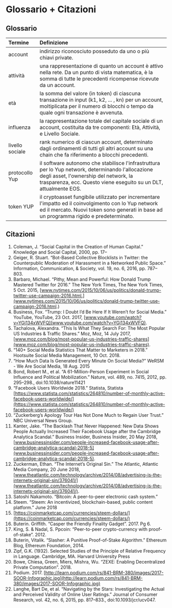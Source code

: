 # Glossario + Citazioni

## Glossario

| Termine | Definizione |
| :--- | :--- |
| account | indirizzo riconosciuto posseduto da uno o più chiavi private. |
| attività | una rappresentazione di quanto un account è attivo nella rete. Da un punto di vista matematica, è la somma di tutte le precedenti ricompense ricevute da un account. |
| età | la somma del valore (in token) di ciascuna transazione in input \(k1, k2, ... , kn\) per un account, moltiplicata per il numero di blocchi o tempo da quale ogni transazione è avvenuta. |
| influenza | la rappresentazione totale del capitale sociale di un account, costituita da tre componenti: Età, Attività, e Livello Sociale. |
| livello sociale | rank numerico di ciascun account, determinato dagli ordinamenti di tutti gli altri account su una chain che fa riferimento a blocchi precedenti. |
| protocollo Yup | il software autonomo che stabilisce l'infrastruttura per lo Yup network, determinando l'allocazione degli asset, l'ownership del network, la trasparenza, ecc. Questo viene eseguito su un DLT, attualmente EOS.  |
| token YUP | il cryptoasset fungibile utilizzato per incrementare l'impatto ed il coinvolgimento con lo Yup network ed il mercato. Nuovi token sono generati in base ad un programma rigido e predeterminato.

## Citazioni

1. Coleman, J. “Social Capital in the Creation of Human Capital.” Knowledge and Social Capital, 2000, pp. 17–
2. Geiger, R. Stuart. “Bot-Based Collective Blocklists in Twitter: the Counterpublic Moderation of Harassment in a Networked Public Space.” Information, Communication, & Society, vol. 19, no. 6, 2016, pp. 787–803.
3. Barbaro, Michael. “Pithy, Mean and Powerful: How Donald Trump Mastered Twitter for 2016.” The New York Times, The New York Times, 5 Oct. 2015, [www.nytimes.com/2015/10/06/us/politics/donald-trump-twitter-use-campaign-2016.html.](www.nytimes.com/2015/10/06/us/politics/donald-trump-twitter-use-campaign-2016.html.)
4. Business, Fox. “Trump: I Doubt I’d Be Here If It Weren’t for Social Media.” YouTube, YouTube, 23 Oct. 2017, [www.youtube.com/watch?v=YGj134xWVFQ](www.youtube.com/watch?v=YGj134xWVFQ).
5. Tachalova, Alexandra. “This Is What They Search For: The Most Popular US Industries & Traffic Shares.” Moz, Moz, 14 July 2017, [www.moz.com/blog/most-popular-us-industries-traffic-shares](www.moz.com/blog/most-popular-us-industries-traffic-shares).
6. “140+ Social Media Statistics That Matter to Marketers in 2018.” Hootsuite Social Media Management, 10 Oct. 2018.
7. “How Much Data Is Generated Every Minute On Social Media?” WeRSM - We Are Social Media, 18 Aug. 2015
8. Bond, Robert M., et al. “A 61-Million-Person Experiment in Social Influence and Political Mobilization.” Nature, vol. 489, no. 7415, 2012, pp. 295–298., doi:10.1038/nature11421
9. “Facebook Users Worldwide 2018.” Statista, Statista [https://www.statista.com/statistics/264810/number-of-monthly-active-facebook-users-worldwide/](https://www.statista.com/statistics/264810/number-of-monthly-active-facebook-users-worldwide/)
10. “Zuckerberg’s Apology Tour Has Not Done Much to Regain User Trust.” NBC Universal News Group.
11. Kanter, Jake. “The Backlash That Never Happened: New Data Shows People Actually Increased Their Facebook Usage after the Cambridge Analytica Scandal.” Business Insider, Business Insider, 20 May 2018, [www.businessinsider.com/people-increased-facebook-usage-after-cambridge-analytica-scandal-2018-5](www.businessinsider.com/people-increased-facebook-usage-after-cambridge-analytica-scandal-2018-5).
12. Zuckerman, Ethan. “The Internet’s Original Sin.” The Atlantic, Atlantic Media Company, 20 June 2018, [www.theatlantic.com/technology/archive/2014/08/advertising-is-the-internets-original-sin/376041/](www.theatlantic.com/technology/archive/2014/08/advertising-is-the-internets-original-sin/376041/).
13. Satoshi Nakamoto. “Bitcoin: A peer-to-peer electronic cash system.”
14. Steem. “Steem: An incentivized, blockchain-based, public content platform.” June 2018
15. [https://coinmarketcap.com/currencies/steem-dollars/](https://coinmarketcap.com/currencies/steem-dollars/)
16. Buterin. Griffith. “Casper the Friendly Finality Gadget”. 2017. Pg 6.
17. King, S. & Nadal, S. Ppcoin: “Peer-to-peer crypto-currency with proof-of-stake”. 2012.
18. Buterin, Vitalik. “Slasher: A Punitive Proof-of-Stake Algorithm.” Ethereum Blog, Ethereum Foundation, 2014.
19. Zipf, G.K. \(1932\). Selected Studies of the Principle of Relative Frequency in Language. Cambridge, MA. Harvard University Press
20. Bowe, Chiesa, Green, Miers, Mishra, Wu. “ZEXE: Enabling Decentralized Private Computation”. 2018.
21. Podium. 2017. [http://learn.podium.com/rs/841-BRM-380/images/2017-SOOR-Infographic.jpg](http://learn.podium.com/rs/841-BRM-380/images/2017-SOOR-Infographic.jpg)
22. Langhe, Bart De, et al. “Navigating by the Stars: Investigating the Actual and Perceived Validity of Online User Ratings.” Journal of Consumer Research, vol. 42, no. 6, 2015, pp. 817–833., doi:10.1093/jcr/ucv047.

